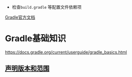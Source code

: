 - 检查`build.gradle` 等配置文件依赖项

[Gradle官方文档](https://docs.gradle.org/current/userguide/userguide.html)

# Gradle基础知识

https://docs.gradle.org/current/userguide/gradle_basics.html

## [声明版本和范围](https://docs.gradle.org/current/userguide/single_versions.html)

































